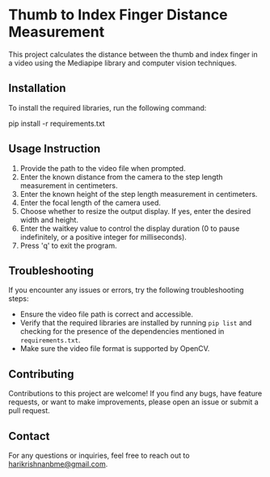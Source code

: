 # Thumb to Index Finger Distance Measurement

This project calculates the distance between the thumb and index finger in a video using the Mediapipe library and computer vision techniques.

## Installation

To install the required libraries, run the following command: 

pip install -r requirements.txt



## Usage Instruction

1. Provide the path to the video file when prompted.
2. Enter the known distance from the camera to the step length measurement in centimeters.
3. Enter the known height of the step length measurement in centimeters.
4. Enter the focal length of the camera used.
5. Choose whether to resize the output display. If yes, enter the desired width and height.
6. Enter the waitkey value to control the display duration (0 to pause indefinitely, or a positive integer for milliseconds).
7. Press 'q' to exit the program.

## Troubleshooting

If you encounter any issues or errors, try the following troubleshooting steps:

- Ensure the video file path is correct and accessible.
- Verify that the required libraries are installed by running `pip list` and checking for the presence of the dependencies mentioned in `requirements.txt`.
- Make sure the video file format is supported by OpenCV.

## Contributing

Contributions to this project are welcome! If you find any bugs, have feature requests, or want to make improvements, please open an issue or submit a pull request.

## Contact

For any questions or inquiries, feel free to reach out to harikrishnanbme@gmail.com.


